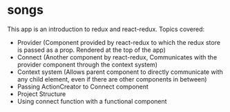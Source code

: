 # songs

This app is an introduction to redux and react-redux.
Topics covered:
* Provider (Component provided by react-redux to which the redux store is passed as a prop. Rendered at the top of the app)
* Connect (Another component by react-redux, Communicates with the provider component through the context system)
* Context system (Allows parent component to directly communicate with any child element, even if there are other components in between)
* Passing ActionCreator to Connect component
* Project Structure
* Using connect function with a functional component